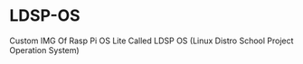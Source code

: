 # LDSP-OS
Custom IMG Of Rasp Pi OS Lite Called LDSP OS (Linux Distro School Project Operation System)
